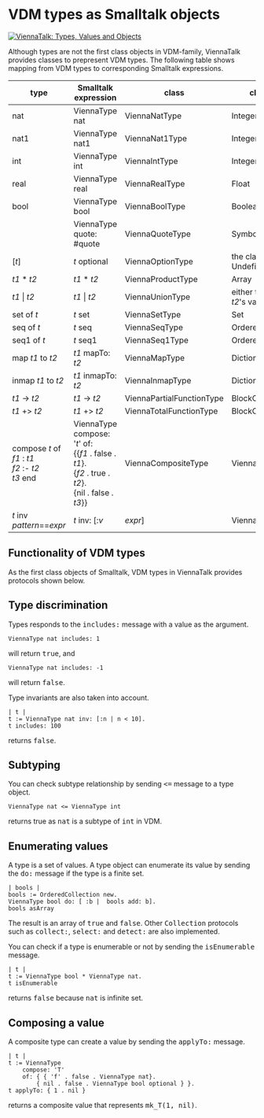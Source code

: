 # VDM types as Smalltalk objects

[![ViennaTalk: Types, Values and Objects](http://img.youtube.com/vi/anZoWeA5vd0/1.jpg)](http://www.youtube.com/watch?v=anZoWeA5vd0)

Although types are not the first class objects in VDM-family, ViennaTalk provides classes to prepresent VDM types.
The following table shows mapping from VDM types to corresponding Smalltalk expressions.

type | Smalltalk expression | class | class of value
---|---|---|---
nat | ViennaType nat | ViennaNatType | Integer
nat1 | ViennaType nat1 | ViennaNat1Type | Integer
int | ViennaType int | ViennaIntType | Integer
real | ViennaType real | ViennaRealType | Float
bool | ViennaType bool | ViennaBoolType | Boolean
<quote> | ViennaType quote: #quote | ViennaQuoteType | Symbol
[*t*] | *t* optional | ViennaOptionType | the class of *t*'s value or UndefinedObject
*t1* * *t2* | *t1* * *t2* | ViennaProductType | Array
*t1* \| *t2* | *t1* \| *t2* | ViennaUnionType | either the class of *t1* or *t2*'s value
set of *t* | *t* set | ViennaSetType | Set
seq of *t* | *t* seq | ViennaSeqType | OrderedCollection
seq1 of *t* | *t* seq1 | ViennaSeq1Type | OrderedCollection
map *t1* to *t2* | *t1* mapTo: *t2* | ViennaMapType | Dictionary
inmap *t1* to *t2* |*t1* inmapTo: *t2* | ViennaInmapType | Dictionary
*t1* -> *t2* | *t1* -> *t2* | ViennaPartialFunctionType | BlockClosure
*t1* +> *t2* | *t1* +> *t2* | ViennaTotalFunctionType | BlockClosure
compose *t* of <br> *f1* : *t1* <br> *f2* :- *t2* <br> *t3* end | ViennaType compose: '*t*' of: <br>{{*f1* . false . *t1*}.<br>{*f2* . true . *t2*}.<br>{nil . false . *t3*}}| ViennaCompositeType | ViennaComposite
*t* inv *pattern*==*expr* | *t* inv: [:*v*| *expr*] | ViennaConstrainedType | the class of *t*'s value

## Functionality of VDM types

As the first class objects of Smalltalk, VDM types in ViennaTalk provides protocols shown below.

## Type discrimination

Types responds to the <tt>includes:</tt> message with a value as the argument.

```
ViennaType nat includes: 1
```

will return <tt>true</tt>, and

```
ViennaType nat includes: -1
```

will return <tt>false</tt>.

Type invariants are also taken into account.

```
| t |
t := ViennaType nat inv: [:n | n < 10].
t includes: 100
```

returns <tt>false</tt>.

## Subtyping

You can check subtype relationship by sending <tt><=</tt> message to a type object.

```
ViennaType nat <= ViennaType int
```

returns true as <tt>nat</tt> is a subtype of <tt>int</tt> in VDM.

## Enumerating values

A type is a set of values. A type object can enumerate its value by sending the <tt>do:</tt> message if the type is a finite set.

```
| bools |
bools := OrderedCollection new.
ViennaType bool do: [ :b |  bools add: b].
bools asArray
```

The result is an array of <tt>true</tt> and <tt>false</tt>.
Other <tt>Collection</tt> protocols such as <tt>collect:</tt>, <tt>select:</tt> and <tt>detect:</tt> are also implemented.

You can check if a type is enumerable or not by sending the <tt>isEnumerable</tt> message.

```
| t |
t := ViennaType bool * ViennaType nat.
t isEnumerable
```

returns <tt>false</tt> because <tt>nat</tt> is infinite set.

## Composing a value

A composite type can create a value by sending the <tt>applyTo:</tt> message.

```
| t |
t := ViennaType
	compose: 'T' 
	of: { { 'f' . false . ViennaType nat}. 
		{ nil . false . ViennaType bool optional } }.
t applyTo: { 1 . nil }
```

returns a composite value that represents <tt>mk_T(1, nil)</tt>.
